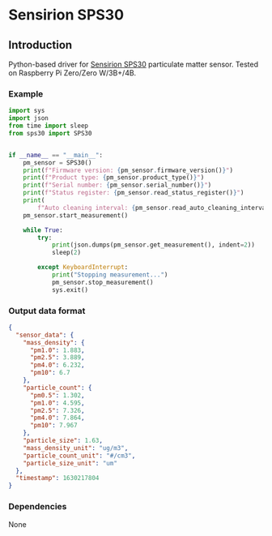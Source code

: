 # Sensirion SPS30

## Introduction

Python-based driver for [Sensirion SPS30](https://www.sensirion.com/en/environmental-sensors/particulate-matter-sensors-pm25/) particulate matter sensor. Tested on Raspberry Pi Zero/Zero W/3B+/4B.

### Example

```python
import sys
import json
from time import sleep
from sps30 import SPS30


if __name__ == "__main__":
    pm_sensor = SPS30()
    print(f"Firmware version: {pm_sensor.firmware_version()}")
    print(f"Product type: {pm_sensor.product_type()}")
    print(f"Serial number: {pm_sensor.serial_number()}")
    print(f"Status register: {pm_sensor.read_status_register()}")
    print(
        f"Auto cleaning interval: {pm_sensor.read_auto_cleaning_interval()}s")
    pm_sensor.start_measurement()

    while True:
        try:
            print(json.dumps(pm_sensor.get_measurement(), indent=2))
            sleep(2)

        except KeyboardInterrupt:
            print("Stopping measurement...")
            pm_sensor.stop_measurement()
            sys.exit()
```

### Output data format  

```json
{
  "sensor_data": {
    "mass_density": {
      "pm1.0": 1.883,
      "pm2.5": 3.889,
      "pm4.0": 6.232,
      "pm10": 6.7
    },
    "particle_count": {
      "pm0.5": 1.302,
      "pm1.0": 4.595,
      "pm2.5": 7.326,
      "pm4.0": 7.864,
      "pm10": 7.967
    },
    "particle_size": 1.63,
    "mass_density_unit": "ug/m3",
    "particle_count_unit": "#/cm3",
    "particle_size_unit": "um"
  },
  "timestamp": 1630217804
}
```

### Dependencies

None
